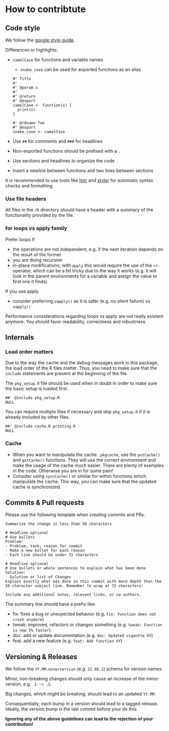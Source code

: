 # How to contribtute

## Code style

We follow the [google style
guide](https://google.github.io/styleguide/Rguide.html).

Differences or highlights:

- `camelCase` for functions and variable names
  - `snake_case` can be used for exported functions as an alias

  ```{r}
  #' Title
  #'
  #' @param x
  #'
  #' @return
  #' @export
  camelCase <- function(x) {
    print(x)
  }

  #' @rdname foo
  #' @export
  snake_case <- camelCase
  ```

- Use `##` for comments and `###` for headlines
- Non-exported functions should be prefixed with a `.`
- Use sections and headlines to organize the code
- Insert a newline between functions and two lines between sections

It is recommended to use tools like [lintr](https://github.com/jimhester/lintr)
and [styler](https://github.com/r-lib/styler) for automatic syntax checks and
formatting.


### Use file headers

All files in the `/R` directory should have a header with a summary of the
functionality provided by the file.


### for loops vs apply family

Prefer loops if

- the operations are not independent, e.g. if the next iteration depends on the
  result of the former
- you are doing recursion
- in-place modifications; with `apply` this would require the use of the `<<-`
  operator, which can be a bit tricky due to the way it works (e.g. it will look
  in the parent environments for a variable and assign the value to first one it
  finds).

If you use apply

- consider preferring `vapply()` as it is safer (e.g. no silent failure) vs `sapply()`

Performance considerations regarding loops vs apply are not really existent
anymore. You should favor readability, correctness and robustness.


## Internals

### Load order matters

Due to the way the cache and the debug messages work in this package, the load
order of the R files matter. Thus, you need to make sure that the `include`
statements are present at the beginning of the file.

The `pkg_setup.R` file should be used when in doubt in order to make sure the
basic setup is loaded first.

```{r}
##' @include pkg_setup.R
NULL
```

You can require multiple files if necessary and skip `pkg_setup.R` if it is
already included by other files.

```{r}
##' @include cache.R printing.R
NULL
```


### Cache

- When you want to manipulate the cache `.pkgcache`, use the `putCache()` and
  `getCache()` functions. They will use the correct environment and make the
  usage of the cache much easier. There are plenty of examples in the code.
  Otherwise you are in for some pain!
- Consider using `syncCache()` or similar for within functions which manipulate
  the cache. This way, you can make sure that the updated cache is synchronized.


## Commits & Pull requests

Please use the following template when creating commits and PRs.

```
Summarize the change in less than 50 characters

# Headline optional
# Use bullets
Problem:
- Problem, task, reason for commit
- Make a new bullet for each reason
- Each line should be under 72 characters

# Headline optional
# Use bullets or whole sentences to explain what has been done
Solution:
- Solution or list of Changes
Explain exactly what was done in this commit with more depth than the
50 character subject line. Remember to wrap at 72 characters!

Include any additional notes, relevant links, or co-authors.
```

The summary line should have a prefix like:

- fix: fixes a bug or unexpected behavior (e.g. `fix: Function does not crash anymore`)
- tweak: improves, refactors or changes something (e.g. `tweak: Function is now 5% faster`)
- doc: add or update documentation (e.g. `doc: Updated vigentte XY`)
- feat: add a new feature (e.g. `feat: Add function XY`)

## Versioning & Releases

We follow the `YY.MM.minorversion` (e.g. `22.08.1`) schema for version names. 

Minor, non-breaking changes should only cause an increase of the minor version,
e.g. `.1 -> .2`. 

Big changes, which might be breaking, should lead to an updated `YY.MM`.

Consequentially, each bump in a version should lead to a tagged release.
Ideally, the version bump is the last commit before your do this.

**Ignoring any of the above guidelines can lead to the rejection of your contribution!**
